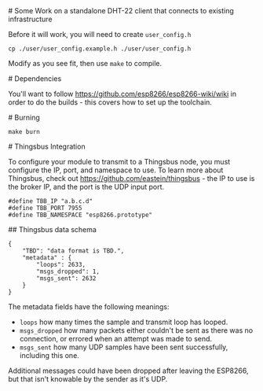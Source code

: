 <A name="toc1-0" title="Some Work on a standalone DHT-22 client that connects to existing infrastructure" />
# Some Work on a standalone DHT-22 client that connects to existing infrastructure

Before it will work, you will need to create `user_config.h`

    cp ./user/user_config.example.h ./user/user_config.h


Modify as you see fit, then use `make` to compile.

<A name="toc1-10" title="Dependencies" />
# Dependencies

You'll want to follow https://github.com/esp8266/esp8266-wiki/wiki in order to do the builds - this covers how to set up the toolchain.


<A name="toc1-16" title="Burning" />
# Burning

    make burn

<A name="toc1-21" title="Thingsbus Integration" />
# Thingsbus Integration

To configure your module to transmit to a Thingsbus node, you must configure the IP, port, and namespace to use. To learn more about Thingsbus, check out https://github.com/eastein/thingsbus - the IP to use is the broker IP, and the port is the UDP input port.

    #define TBB_IP "a.b.c.d"
    #define TBB_PORT 7955
    #define TBB_NAMESPACE "esp8266.prototype"

<A name="toc2-30" title="Thingsbus data schema" />
## Thingsbus data schema


    {
	    "TBD": "data format is TBD.",
		"metadata" : {
			"loops": 2633,
			"msgs_dropped": 1,
			"msgs_sent": 2632
		}
	}


The metadata fields have the following meanings:

* `loops` how many times the sample and transmit loop has looped.
* `msgs_dropped` how many packets either couldn't be sent as there was no connection, or errored when an attempt was made to send.
* `msgs_sent` how many UDP samples have been sent successfully, including this one. 

Additional messages could have been dropped after leaving the ESP8266, but that isn't knowable by the sender as it's UDP.
